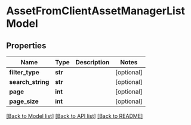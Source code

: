 # AssetFromClientAssetManagerListModel

## Properties
Name | Type | Description | Notes
------------ | ------------- | ------------- | -------------
**filter_type** | **str** |  | [optional] 
**search_string** | **str** |  | [optional] 
**page** | **int** |  | [optional] 
**page_size** | **int** |  | [optional] 

[[Back to Model list]](../README.md#documentation-for-models) [[Back to API list]](../README.md#documentation-for-api-endpoints) [[Back to README]](../README.md)


